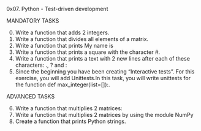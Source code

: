 0x07. Python - Test-driven development

MANDATORY TASKS

0. Write a function that adds 2 integers.
1. Write a function that divides all elements of a matrix.
2. Write a function that prints My name is <first name> <last name>
3. Write a function that prints a square with the character #.
4. Write a function that prints a text with 2 new lines after each of these characters: ., ? and :
5. Since the beginning you have been creating “Interactive tests”. For this exercise, you will add Unittests.In this task, you will write unittests for the function def max_integer(list=[]):.


ADVANCED TASKS

6. Write a function that multiplies 2 matrices:
7. Write a function that multiplies 2 matrices by using the module NumPy
8. Create a function that prints Python strings.
